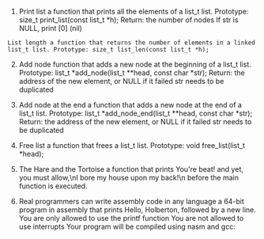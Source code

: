 

  1.  Print list a function that prints all the elements of a list_t list. Prototype: size_t print_list(const list_t *h); Return: the number of nodes If str is NULL, print [0] (nil)

    List length a function that returns the number of elements in a linked list_t list. Prototype: size_t list_len(const list_t *h);

  2.  Add node function that adds a new node at the beginning of a list_t list. Prototype: list_t *add_node(list_t **head, const char *str); Return: the address of the new element, or NULL if it failed str needs to be duplicated

  3.  Add node at the end a function that adds a new node at the end of a list_t list. Prototype: list_t *add_node_end(list_t **head, const char *str); Return: the address of the new element, or NULL if it failed str needs to be duplicated

  4.  Free list a function that frees a list_t list. Prototype: void free_list(list_t *head);

  5.  The Hare and the Tortoise a function that prints You're beat! and yet, you must allow,\nI bore my house upon my back!\n before the main function is executed.

  6.  Real programmers can write assembly code in any language a 64-bit program in assembly that prints Hello, Holberton, followed by a new line. You are only allowed to use the printf function You are not allowed to use interrupts Your program will be compiled using nasm and gcc:


